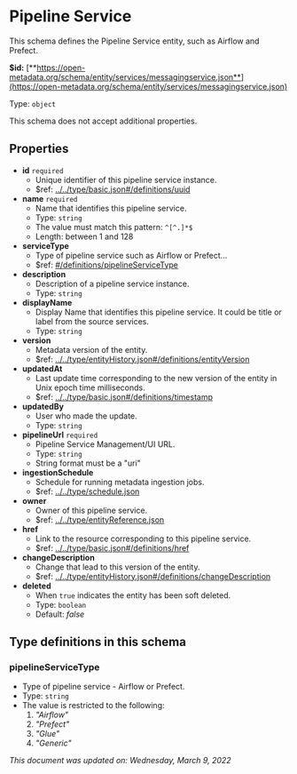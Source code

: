 # Pipeline Service

This schema defines the Pipeline Service entity, such as Airflow and Prefect.

**$id:** [**https://open-metadata.org/schema/entity/services/messagingservice.json**](https://open-metadata.org/schema/entity/services/messagingservice.json)

Type: `object`

This schema does not accept additional properties.

## Properties

* **id** `required`
  * Unique identifier of this pipeline service instance.
  * $ref: [../../type/basic.json#/definitions/uuid](../types/basic.md#uuid)
* **name** `required`
  * Name that identifies this pipeline service.
  * Type: `string`
  * The value must match this pattern: `^[^.]*$`
  * Length: between 1 and 128
* **serviceType**
  * Type of pipeline service such as Airflow or Prefect...
  * $ref: [#/definitions/pipelineServiceType](pipelineservice.md#pipelineservicetype)
* **description**
  * Description of a pipeline service instance.
  * Type: `string`
* **displayName**
  * Display Name that identifies this pipeline service. It could be title or label from the source services.
  * Type: `string`
* **version**
  * Metadata version of the entity.
  * $ref: [../../type/entityHistory.json#/definitions/entityVersion](../types/entityhistory.md#entityversion)
* **updatedAt**
  * Last update time corresponding to the new version of the entity in Unix epoch time milliseconds.
  * $ref: [../../type/basic.json#/definitions/timestamp](../types/basic.md#timestamp)
* **updatedBy**
  * User who made the update.
  * Type: `string`
* **pipelineUrl** `required`
  * Pipeline Service Management/UI URL.
  * Type: `string`
  * String format must be a "uri"
* **ingestionSchedule**
  * Schedule for running metadata ingestion jobs.
  * $ref: [../../type/schedule.json](../types/schedule.md)
* **owner**
  * Owner of this pipeline service.
  * $ref: [../../type/entityReference.json](../types/entityreference.md)
* **href**
  * Link to the resource corresponding to this pipeline service.
  * $ref: [../../type/basic.json#/definitions/href](../types/basic.md#href)
* **changeDescription**
  * Change that lead to this version of the entity.
  * $ref: [../../type/entityHistory.json#/definitions/changeDescription](../types/entityhistory.md#changedescription)
* **deleted**
  * When `true` indicates the entity has been soft deleted.
  * Type: `boolean`
  * Default: _false_

## Type definitions in this schema

### pipelineServiceType

* Type of pipeline service - Airflow or Prefect.
* Type: `string`
* The value is restricted to the following:
  1. _"Airflow"_
  2. _"Prefect"_
  3. _"Glue"_
  4. _"Generic"_

_This document was updated on: Wednesday, March 9, 2022_
